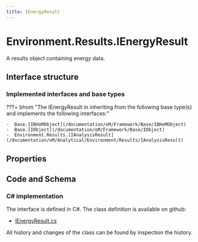 ```yaml
---
title: IEnergyResult
---
```


# Environment.Results.IEnergyResult

A results object containing energy data.

## Interface structure

### Implemented interfaces and base types

???+ bhom "The IEnergyResult in inheriting from the following base type(s) and implements the following interfaces:"

    -  Base.[IBHoMObject](/documentation/oM/Framework/Base/IBHoMObject)
    -  Base.[IObject](/documentation/oM/Framework/Base/IObject)
    -  Environment.Results.[IAnalysisResult](/documentation/oM/Analytical/Environment/Results/IAnalysisResult)


## Properties

## Code and Schema

### C# implementation

The interface is defined in C#. The class definition is available on github:

- [IEnergyResult.cs](https://github.com/BHoM/BHoM/blob/develop/Environment_oM/Results/ResultObjects/Energy/IEnergyResult.cs)

All history and changes of the class can be found by inspection the history.
